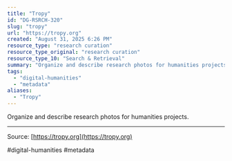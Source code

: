 ```yaml
---
title: "Tropy"
id: "DG-RSRCH-320"
slug: "tropy"
url: "https://tropy.org"
created: "August 31, 2025 6:26 PM"
resource_type: "research curation"
resource_type_original: "research curation"
resource_type_10: "Search & Retrieval"
summary: "Organize and describe research photos for humanities projects."
tags:
  - "digital-humanities"
  - "metadata"
aliases:
  - "Tropy"
---
```


Organize and describe research photos for humanities projects.

---

Source: [https://tropy.org](https://tropy.org)

#digital-humanities #metadata
